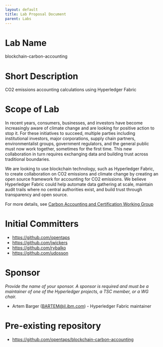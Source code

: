 ```yaml
---
layout: default
title: Lab Proposal Document
parent: Labs
---
```

# Lab Name
blockchain-carbon-accounting

# Short Description
CO2 emissions accounting calculations using Hyperledger Fabric 

# Scope of Lab
In recent years, consumers, businesses, and investors have become increasingly aware of climate change and are looking for positive action to stop it.  For these initiatives to succeed, multiple parties including institutional investors, major corporations, supply chain partners, environmentalist groups, government regulators, and the general public must now work together, sometimes for the first time.  This new collaboration in turn requires exchanging data and building trust across traditional boundaries.  

We are looking to use blockchain technology, such as Hyperledger Fabric, to create collaboration on CO2 emissions and climate change by creating an open source
framework for accounting for CO2 emissions.  We believe Hyperledger Fabric could help automate data gathering at scale, maintain audit trails where no central
authorities exist, and build trust through transparency and open source.   

For more details, see [Carbon Accounting and Certification Working Group](https://wiki.hyperledger.org/display/CASIG/Carbon+Accounting+and+Certification+Working+Group)

# Initial Committers
- https://github.com/opentaps
- https://github.com/jwickers
- https://github.com/rybalko
- https://github.com/udosson

# Sponsor
_Provide the name of your sponsor. A sponsor is required and must be a maintainer of one of the Hyperledger projects, a TSC member, or a WG chair._
- Artem Barger (BARTEM@il.ibm.com) - Hyperledger Fabric maintainer

# Pre-existing repository
- https://github.com/opentaps/blockchain-carbon-accounting
